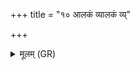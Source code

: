 +++
title = "१० आलकं व्यालकं व्य्"

+++
<details><summary>मूलम् (GR)</summary>

आलकं व्यालकं व्य् आवं  
जाल्म जीगीमहे ।  
जरद्विषं युवाभिषग्  
वयम् इत् सासहामहै ॥
</details>